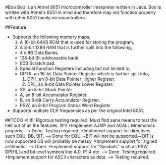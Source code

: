 #Boo
Boo is an Atmel 8051 microcontroller interpreter written in Java. Boo is written with Atmel's 8051 in mind and therefore may not function properly with other 8051 family microcontrollers.

##Feature
* Supports the following memory maps,
  1. A 16-bit 64KB ROM that is used for storing the program.
  2. A 8-bit 128B RAM that is further split into the following,
    * 4 x 8B Data Banks.
    * 128-bit Bit addressable bank.
    * 80B Scratch pad.
  3. Special Function Registers including but not limited to,
    * DPTR, an 16-bit Data Pointer Register which is further split into,
      1. DPH, an 8-bit Data Pointer Higher Register.
      2. DPL, an 8-bit Data Pointer Lower Register.
    * SP, an 8-bit Stack Pointer
    * A, an 8-bit Accumulator Register.
    * B, an 8-bit Carry Accumulator Register.
    * PSW, an 8-bit Program Status Word Register
* Supports multiple CLK frequencies as per the original Intel 8051.

##TODO
*!!!!!! Rigorous testing required. Must find sane means to test the hell out of all the features. !!!!!!
*Implement AJMP and ACALL Mnemonics properly. --> Done. Testing required.
*Implement support for directives such EQU, DB, BIT. --> Done for EQU. ~BIT will not be supported.~ BIT is now supported DB will probably be messy.
*Implement support for signed arithmetic. --> Done.
*Implement support for "Symbols" such as PSW, DP[HL] and bit level symbols line A.0, P1.4 etc. --> Done. Testing required.
*Implement support for ASCII characters as data. --> Testing required.